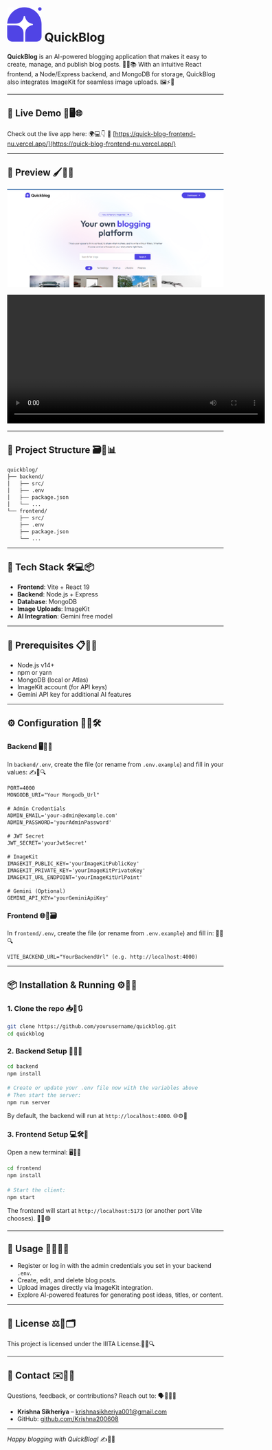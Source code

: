 # ![QuickBlog Logo](./WebPics/favicon.svg) QuickBlog  

**QuickBlog** is an AI-powered blogging application that makes it easy to create, manage, and publish blog posts. 🌟🧠📚 With an intuitive React frontend, a Node/Express backend, and MongoDB for storage, QuickBlog also integrates ImageKit for seamless image uploads. 🖼️⚡🔗

---

## 🚀 Live Demo 🎯🖥️🌐

Check out the live app here: 🌍💻👇
🔗 [https://quick-blog-frontend-nu.vercel.app/](https://quick-blog-frontend-nu.vercel.app/)

---

## 🎨 Preview 🖌️📸✨

![QuickBlog Preview](./WebPics/preview1.png)

<video src="./WebPics/Preview_video.mp4" controls width="600">
  Your browser does not support the video tag.
</video>

---

## 📂 Project Structure 🗃️📁📊

```
quickblog/
├── backend/
│   ├── src/
│   ├── .env
│   ├── package.json
│   └── ...
└── frontend/
    ├── src/
    ├── .env
    ├── package.json
    └── ...
```

---

## 🔧 Tech Stack 🛠️💻📦

* **Frontend**: Vite + React 19
* **Backend**: Node.js + Express
* **Database**: MongoDB
* **Image Uploads**: ImageKit
* **AI Integration**: Gemini free model

---

## 📝 Prerequisites 📋📌🧰

* Node.js v14+
* npm or yarn
* MongoDB (local or Atlas)
* ImageKit account (for API keys)
* Gemini API key for additional AI features

---

## ⚙️ Configuration 🧩🔐🛠️

### Backend 🖥️🔧📄

In `backend/.env`, create the file (or rename from `.env.example`) and fill in your values: ✍️📂🔍

```dotenv
PORT=4000
MONGODB_URI="Your Mongodb_Url"

# Admin Credentials
ADMIN_EMAIL='your-admin@example.com'
ADMIN_PASSWORD='yourAdminPassword'

# JWT Secret
JWT_SECRET='yourJwtSecret'

# ImageKit
IMAGEKIT_PUBLIC_KEY='yourImageKitPublicKey'
IMAGEKIT_PRIVATE_KEY='yourImageKitPrivateKey'
IMAGEKIT_URL_ENDPOINT='yourImageKitUrlPoint'

# Gemini (Optional)
GEMINI_API_KEY='yourGeminiApiKey'
```

### Frontend 🌐🔧🗃️

In `frontend/.env`, create the file (or rename from `.env.example`) and fill in: 📝📍🔍

```dotenv
VITE_BACKEND_URL="YourBackendUrl" (e.g. http://localhost:4000)
```

---

## 📦 Installation & Running ⚙️🚀📁

### 1. Clone the repo 📥📂🔃

```bash
git clone https://github.com/yourusername/quickblog.git
cd quickblog
```

### 2. Backend Setup 🔧📡💾

```bash
cd backend
npm install

# Create or update your .env file now with the variables above
# Then start the server:
npm run server
```

By default, the backend will run at `http://localhost:4000`. 🌐⚙️🔁

### 3. Frontend Setup 💻🛠️🌟

Open a new terminal: 🖥️🔄📂

```bash
cd frontend
npm install

# Start the client:
npm start
```

The frontend will start at `http://localhost:5173` (or another port Vite chooses). 🚀🌐🟢

---

## 🎉 Usage 📝🧑‍💻🧠

* Register or log in with the admin credentials you set in your backend `.env`.
* Create, edit, and delete blog posts.
* Upload images directly via ImageKit integration.
* Explore AI-powered features for generating post ideas, titles, or content.

---

## 📝 License ⚖️📃🗂️

This project is licensed under the IIITA License.🧾✅🔍

---

## 💬 Contact ✉️📧🤝

Questions, feedback, or contributions? Reach out to: 🗣️📨🧑‍💻

* **Krishna Sikheriya** – [krishnasikheriya001@gmail.com](mailto:krishnasikheriya001@gmail.com)
* GitHub: [github.com/Krishna200608](https://github.com/Krishna200608)

---

*Happy blogging with QuickBlog!* ✍️🎉🧡
